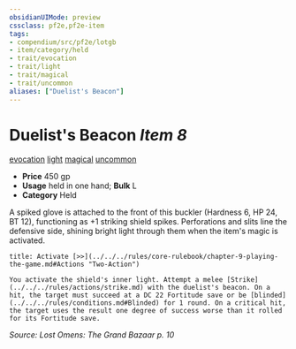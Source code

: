 ```yaml
---
obsidianUIMode: preview
cssclass: pf2e,pf2e-item
tags:
- compendium/src/pf2e/lotgb
- item/category/held
- trait/evocation
- trait/light
- trait/magical
- trait/uncommon
aliases: ["Duelist's Beacon"]
---
```

# Duelist's Beacon *Item 8*  
[evocation](../../../rules/traits/evocation.md)  [light](../../../rules/traits/light.md)  [magical](../../../rules/traits/magical.md)  [uncommon](../../../rules/traits/uncommon.md)  

- **Price** 450 gp
- **Usage** held in one hand; **Bulk** L
- **Category** Held

A spiked glove is attached to the front of this buckler (Hardness 6, HP 24, BT 12), functioning as +1 striking shield spikes. Perforations and slits line the defensive side, shining bright light through them when the item's magic is activated.

```ad-embed-ability
title: Activate [>>](../../../rules/core-rulebook/chapter-9-playing-the-game.md#Actions "Two-Action")

You activate the shield's inner light. Attempt a melee [Strike](../../../rules/actions/strike.md) with the duelist's beacon. On a hit, the target must succeed at a DC 22 Fortitude save or be [blinded](../../../rules/conditions.md#Blinded) for 1 round. On a critical hit, the target uses the result one degree of success worse than it rolled for its Fortitude save.
```

*Source: Lost Omens: The Grand Bazaar p. 10*
